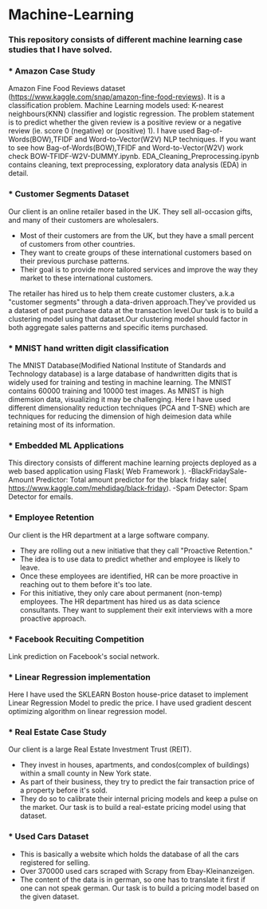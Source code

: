 # Machine-Learning
### This repository consists of different machine learning case studies that I have solved.

### * Amazon Case Study

Amazon Fine Food Reviews dataset (https://www.kaggle.com/snap/amazon-fine-food-reviews). It is a classification problem. Machine Learning models used: K-nearest neighbours(KNN) classifier and logistic regression. The problem statement is to predict whether the given review is a positive review or a negative review (ie. score 0 (negative) or (positive) 1). I have used Bag-of-Words(BOW),TFIDF and Word-to-Vector(W2V) NLP techniques. If you want to see how Bag-of-Words(BOW),TFIDF and Word-to-Vector(W2V) work check BOW-TFIDF-W2V-DUMMY.ipynb. EDA_Cleaning_Preprocessing.ipynb contains cleaning, text preprocessing, exploratory data analysis (EDA) in detail.

### * Customer Segments Dataset

Our client is an online retailer based in the UK. They sell all-occasion gifts, and many of their customers are wholesalers.

- Most of their customers are from the UK, but they have a small percent of customers from other countries.
- They want to create groups of these international customers based on their previous purchase patterns.
- Their goal is to provide more tailored services and improve the way they market to these international customers.

The retailer has hired us to help them create customer clusters, a.k.a "customer segments" through a data-driven approach.They've provided us a dataset of past purchase data at the transaction level.Our task is to build a clustering model using that dataset.Our clustering model should factor in both aggregate sales patterns and specific items purchased.

### * MNIST hand written digit classification

The MNIST Database(Modified National Institute of Standards and Technology database) is a large database of handwritten digits that is widely used for training and testing in machine learning. The MNIST contains 60000 training and 10000 test images. As MNIST is high dimemsion data, visualizing it may be challenging. Here I have used different dimensionality reduction techniques (PCA and T-SNE) which are techniques for reducing the dimension of high deimesion data while retaining most of its information.

 ### * Embedded ML Applications
 
 This directory consists of different machine learning projects deployed as a web based application using Flask( Web Framework ).
  -BlackFridaySale-Amount Predictor: Total amount predictor for the black friday sale( https://www.kaggle.com/mehdidag/black-friday).
  -Spam Detector: Spam Detector for emails.
  
 ### * Employee Retention
 
 Our client is the HR department at a large software company.

- They are rolling out a new initiative that they call "Proactive Retention."
- The idea is to use data to predict whether and employee is likely to leave.
- Once these employees are identified, HR can be more proactive in reaching out to them before it's too late.
- For this initiative, they only care about permanent (non-temp) employees.
The HR department has hired us as data science consultants. They want to supplement their exit interviews with a more proactive approach.

### * Facebook Recuiting Competition

Link prediction on Facebook's social network.

### * Linear Regression implementation

Here I have used the SKLEARN Boston house-price dataset to implement Linear Regression Model to predic the price. I have used gradient descent optimizing algorithm on linear regression model.

### * Real Estate Case Study

Our client is a large Real Estate Investment Trust (REIT).

- They invest in houses, apartments, and condos(complex of buildings) within a small county in New York state.
- As part of their business, they try to predict the fair transaction price of a property before it's sold.
- They do so to calibrate their internal pricing models and keep a pulse on the market.
Our task is to build a real-estate pricing model using that dataset.

### * Used Cars Dataset

- This is basically a website which holds the database of all the cars registered for selling.
- Over 370000 used cars scraped with Scrapy from Ebay-Kleinanzeigen.
- The content of the data is in german, so one has to translate it first if one can not speak german.
Our task is to build a pricing model based on the given dataset.
